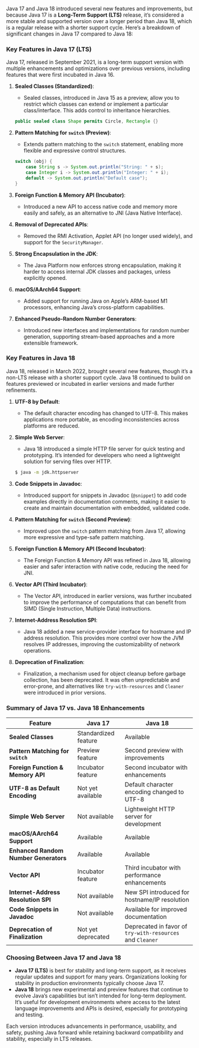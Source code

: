 Java 17 and Java 18 introduced several new features and improvements, but because Java 17 is a **Long-Term Support (LTS)** release, it’s considered a more stable and supported version over a longer period than Java 18, which is a regular release with a shorter support cycle. Here’s a breakdown of significant changes in Java 17 compared to Java 18:

### Key Features in Java 17 (LTS)
Java 17, released in September 2021, is a long-term support version with multiple enhancements and optimizations over previous versions, including features that were first incubated in Java 16.

1. **Sealed Classes (Standardized)**:
    - Sealed classes, introduced in Java 15 as a preview, allow you to restrict which classes can extend or implement a particular class/interface. This adds control to inheritance hierarchies.
   ```java
   public sealed class Shape permits Circle, Rectangle {}
   ```

2. **Pattern Matching for `switch` (Preview)**:
    - Extends pattern matching to the `switch` statement, enabling more flexible and expressive control structures.
   ```java
   switch (obj) {
       case String s -> System.out.println("String: " + s);
       case Integer i -> System.out.println("Integer: " + i);
       default -> System.out.println("Default case");
   }
   ```

3. **Foreign Function & Memory API (Incubator)**:
    - Introduced a new API to access native code and memory more easily and safely, as an alternative to JNI (Java Native Interface).

4. **Removal of Deprecated APIs**:
    - Removed the RMI Activation, Applet API (no longer used widely), and support for the `SecurityManager`.

5. **Strong Encapsulation in the JDK**:
    - The Java Platform now enforces strong encapsulation, making it harder to access internal JDK classes and packages, unless explicitly opened.

6. **macOS/AArch64 Support**:
    - Added support for running Java on Apple’s ARM-based M1 processors, enhancing Java’s cross-platform capabilities.

7. **Enhanced Pseudo-Random Number Generators**:
    - Introduced new interfaces and implementations for random number generation, supporting stream-based approaches and a more extensible framework.

### Key Features in Java 18
Java 18, released in March 2022, brought several new features, though it’s a non-LTS release with a shorter support cycle. Java 18 continued to build on features previewed or incubated in earlier versions and made further refinements.

1. **UTF-8 by Default**:
    - The default character encoding has changed to UTF-8. This makes applications more portable, as encoding inconsistencies across platforms are reduced.

2. **Simple Web Server**:
    - Java 18 introduced a simple HTTP file server for quick testing and prototyping. It’s intended for developers who need a lightweight solution for serving files over HTTP.
   ```bash
   $ java -m jdk.httpserver
   ```

3. **Code Snippets in Javadoc**:
    - Introduced support for snippets in Javadoc (`@snippet`) to add code examples directly in documentation comments, making it easier to create and maintain documentation with embedded, validated code.

4. **Pattern Matching for `switch` (Second Preview)**:
    - Improved upon the `switch` pattern matching from Java 17, allowing more expressive and type-safe pattern matching.

5. **Foreign Function & Memory API (Second Incubator)**:
    - The Foreign Function & Memory API was refined in Java 18, allowing easier and safer interaction with native code, reducing the need for JNI.

6. **Vector API (Third Incubator)**:
    - The Vector API, introduced in earlier versions, was further incubated to improve the performance of computations that can benefit from SIMD (Single Instruction, Multiple Data) instructions.

7. **Internet-Address Resolution SPI**:
    - Java 18 added a new service-provider interface for hostname and IP address resolution. This provides more control over how the JVM resolves IP addresses, improving the customizability of network operations.

8. **Deprecation of Finalization**:
    - Finalization, a mechanism used for object cleanup before garbage collection, has been deprecated. It was often unpredictable and error-prone, and alternatives like `try-with-resources` and `Cleaner` were introduced in prior versions.

### Summary of Java 17 vs. Java 18 Enhancements

| **Feature**                         | **Java 17**                                             | **Java 18**                                               |
|-------------------------------------|---------------------------------------------------------|-----------------------------------------------------------|
| **Sealed Classes**                  | Standardized feature                                    | Available                                                 |
| **Pattern Matching for `switch`**   | Preview feature                                         | Second preview with improvements                          |
| **Foreign Function & Memory API**   | Incubator feature                                       | Second incubator with enhancements                        |
| **UTF-8 as Default Encoding**       | Not yet available                                       | Default character encoding changed to UTF-8               |
| **Simple Web Server**               | Not available                                           | Lightweight HTTP server for development                   |
| **macOS/AArch64 Support**           | Available                                               | Available                                                 |
| **Enhanced Random Number Generators**| Available                                               | Available                                                 |
| **Vector API**                      | Incubator feature                                       | Third incubator with performance enhancements             |
| **Internet-Address Resolution SPI** | Not available                                           | New SPI introduced for hostname/IP resolution             |
| **Code Snippets in Javadoc**        | Not available                                           | Available for improved documentation                      |
| **Deprecation of Finalization**     | Not yet deprecated                                      | Deprecated in favor of `try-with-resources` and `Cleaner` |

### Choosing Between Java 17 and Java 18
- **Java 17 (LTS)** is best for stability and long-term support, as it receives regular updates and support for many years. Organizations looking for stability in production environments typically choose Java 17.
- **Java 18** brings new experimental and preview features that continue to evolve Java’s capabilities but isn’t intended for long-term deployment. It’s useful for development environments where access to the latest language improvements and APIs is desired, especially for prototyping and testing.

Each version introduces advancements in performance, usability, and safety, pushing Java forward while retaining backward compatibility and stability, especially in LTS releases.